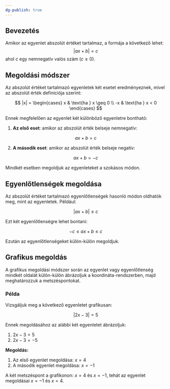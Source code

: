 ```yaml
---
dg-publish: true
---
```

## Bevezetés

Amikor az egyenlet abszolút értéket tartalmaz, a formája a következő lehet:
$$
|ax + b| = c
$$
ahol $c$ egy nemnegatív valós szám ($c \geq 0$).

## Megoldási módszer

Az abszolút értéket tartalmazó egyenletek két esetet eredményeznek, mivel az abszolút érték definíciója szerint:

$$
|x| = 
\begin{cases} 
x & \text{ha } x \geq 0 \\
-x & \text{ha } x < 0 
\end{cases}
$$

Ennek megfelelően az egyenlet két különböző egyenletre bontható:

1. **Az első eset**: amikor az abszolút érték belseje nemnegatív:

$$
ax + b = c
$$

2. **A második eset**: amikor az abszolút érték belseje negatív:

$$
ax + b = -c
$$

Mindkét esetben megoldjuk az egyenleteket a szokásos módon.

## Egyenlőtlenségek megoldása

Az abszolút értéket tartalmazó egyenlőtlenségek hasonló módon oldhatók meg, mint az egyenletek. Például:

$$
|ax + b| \leq c
$$

Ezt két egyenlőtlenségre lehet bontani:

$$
-c \leq ax + b \leq c
$$

Ezután az egyenlőtlenségeket külön-külön megoldjuk.

## Grafikus megoldás

A grafikus megoldási módszer során az egyenlet vagy egyenlőtlenség mindkét oldalát külön-külön ábrázoljuk a koordináta-rendszerben, majd meghatározzuk a metszéspontokat.

### Példa

Vizsgáljuk meg a következő egyenletet grafikusan:

$$
|2x - 3| = 5
$$

Ennek megoldásához az alábbi két egyenletet ábrázoljuk:

1. $2x - 3 = 5$
2. $2x - 3 = -5$

**Megoldás:**

1. Az első egyenlet megoldása: $x = 4$
2. A második egyenlet megoldása: $x = -1$

A két metszéspont a grafikonon: $x = 4$ és $x = -1$, tehát az egyenlet megoldásai $x = -1$ és $x = 4$.
